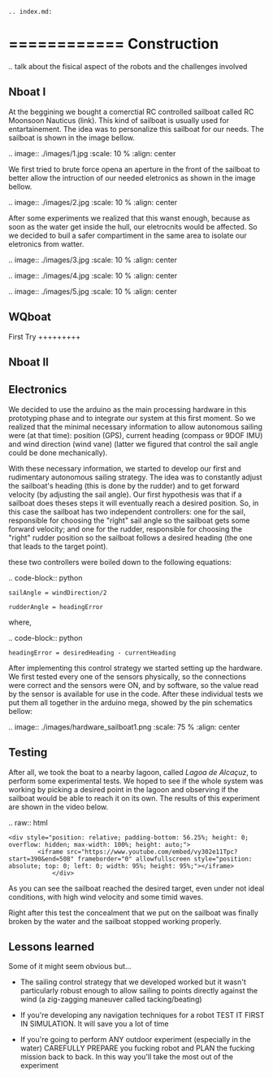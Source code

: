 
    .. index.md:

============
Construction
============

.. talk about the fisical aspect of the robots and the challenges involved

Nboat I
-------

At the beggining we bought a comerctial RC controlled sailboat called RC Moonsoon Nauticus (link). This kind of sailboat is usually used for entartainement. The idea was to personalize this sailboat for our needs. The sailboat is shown in the image bellow.

.. image:: ./images/1.jpg
    :scale: 10 %
    :align: center

We first tried to brute force opena an aperture in the front of the sailboat to better allow the intruction of our needed eletronics as shown in the image bellow. 

.. image:: ./images/2.jpg
    :scale: 10 %
    :align: center

After some experiments we realized that this wanst enough, because as soon as the water get inside the hull, our eletrocnits would be affected. So we decided to buil a safer compartiment in the same area to isolate our eletronics from watter.

.. image:: ./images/3.jpg
    :scale: 10 %
    :align: center

.. image:: ./images/4.jpg
    :scale: 10 %
    :align: center

.. image:: ./images/5.jpg
    :scale: 10 %
    :align: center


WQboat
------

First Try
+++++++++


Nboat II
--------

Electronics
-----------

We decided to use the arduino as the main processing hardware in this prototyping phase and to integrate our system at this first moment. So we realized that the minimal necessary information to allow autonomous sailing were (at that time): position (GPS), current heading (compass or 9DOF IMU) and wind direction (wind vane) (latter we figured that control the sail angle could be done mechanically).

With these necessary information, we started to develop our first and rudimentary autonomous sailing strategy. The idea was to constantly adjust the sailboat's heading (this is done by the rudder) and to get forward velocity (by adjusting the sail angle). Our first hypothesis was that if a sailboat does theses steps it will eventually reach a desired position. So, in this case the sailboat has two independent controllers: one for the sail, responsible for choosing the "right" sail angle so the sailboat gets some forward velocity; and one for the rudder, responsible for choosing the "right" rudder position so the sailboat follows a desired heading (the one that leads to the target point).

these two controllers were boiled down to the following equations:


.. code-block:: python 
  
    sailAngle = windDirection/2

    rudderAngle = headingError

where,

.. code-block:: python

    headingError = desiredHeading - currentHeading 

After implementing this control strategy we started setting up the hardware. We first tested every one of the sensors physically, so the connections were correct and the sensors were ON, and by software, so the value read by the sensor is available for use in the code. After these individual tests we put them all together in the arduino mega, showed by the pin schematics bellow:

.. image:: ./images/hardware_sailboat1.png
    :scale: 75 %
    :align: center


Testing
-------

After all, we took the boat to a nearby lagoon, called *Lagoa de Alcaçuz*, to perform some experimental tests. We hoped to see if the whole system was working by picking a desired point in the lagoon and observing if the sailboat would be able to reach it on its own. The results of this experiment are shown in the video below.

.. raw:: html

    <div style="position: relative; padding-bottom: 56.25%; height: 0; overflow: hidden; max-width: 100%; height: auto;">
            <iframe src="https://www.youtube.com/embed/vy302e11Tpc?start=390&end=508" frameborder="0" allowfullscreen style="position: absolute; top: 0; left: 0; width: 95%; height: 95%;"></iframe>
                </div>


As you can see the sailboat reached the desired target, even under not ideal conditions, with high wind velocity and some timid waves.

Right after this test the concealment that we put on the sailboat was finally broken by the water and the sailboat stopped working properly.


Lessons learned
---------------

Some of it might seem obvious but...

* The sailing control strategy that we developed worked but it wasn't particularly robust enough to allow sailing to points directly against the wind (a zig-zagging maneuver called tacking/beating)

* If you're developing any navigation techniques for a robot TEST IT FIRST IN SIMULATION. It will save you a lot of time

* If you're going to perform ANY outdoor experiment (especially in the water) CAREFULLY PREPARE you fucking robot and PLAN the fucking mission back to back. In this way you'll take the most out of the experiment